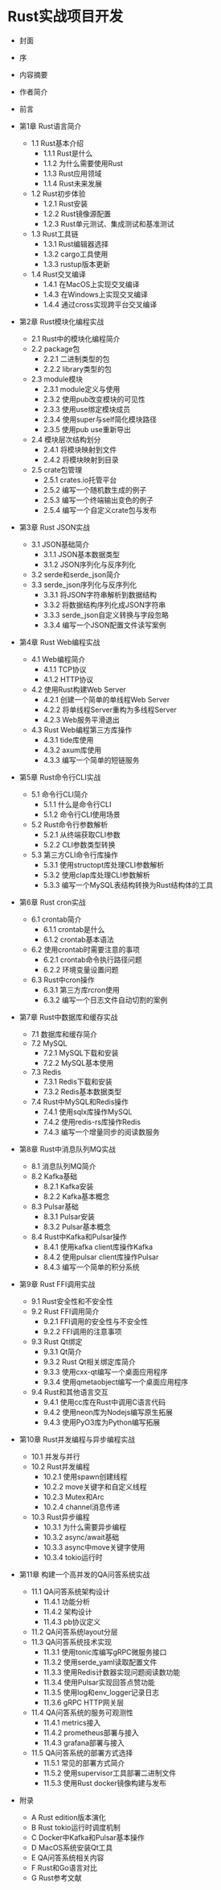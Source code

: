 # Rust实战项目开发

- 封面
- 序
- 内容摘要
- 作者简介
- 前言
- 第1章 Rust语言简介
    - 1.1 Rust基本介绍
        - 1.1.1 Rust是什么
        - 1.1.2 为什么需要使用Rust
        - 1.1.3 Rust应用领域
        - 1.1.4 Rust未来发展
    - 1.2 Rust初步体验
        - 1.2.1 Rust安装
        - 1.2.2 Rust镜像源配置
        - 1.2.3 Rust单元测试、集成测试和基准测试
    - 1.3 Rust工具链
        - 1.3.1 Rust编辑器选择
        - 1.3.2 cargo工具使用
        - 1.3.3 rustup版本更新
    - 1.4 Rust交叉编译
        - 1.4.1 在MacOS上实现交叉编译
        - 1.4.3 在Windows上实现交叉编译
        - 1.4.4 通过cross实现跨平台交叉编译

- 第2章 Rust模块化编程实战
    - 2.1 Rust中的模块化编程简介
    - 2.2 package包
        - 2.2.1 二进制类型的包
        - 2.2.2 library类型的包
    - 2.3 module模块
        - 2.3.1 module定义与使用
        - 2.3.2 使用pub改变模块的可见性
        - 2.3.3 使用use绑定模块成员
        - 2.3.4 使用super与self简化模块路径
        - 2.3.5 使用pub use重新导出
    - 2.4 模块层次结构划分
        - 2.4.1 将模块映射到文件
        - 2.4.2 将模块映射到目录
    - 2.5 crate包管理
        - 2.5.1 crates.io托管平台
        - 2.5.2 编写一个随机数生成的例子
        - 2.5.3 编写一个终端输出变色的例子
        - 2.5.4 编写一个自定义crate包与发布

- 第3章 Rust JSON实战
    - 3.1 JSON基础简介
        - 3.1.1 JSON基本数据类型
        - 3.1.2 JSON序列化与反序列化
    - 3.2 serde和serde_json简介
    - 3.3 serde_json序列化与反序列化
        - 3.3.1 将JSON字符串解析到数据结构
        - 3.3.2 将数据结构序列化成JSON字符串
        - 3.3.3 serde_json自定义转换与字段忽略
        - 3.3.4 编写一个JSON配置文件读写案例

- 第4章 Rust Web编程实战
    - 4.1 Web编程简介
        - 4.1.1 TCP协议
        - 4.1.2 HTTP协议
    - 4.2 使用Rust构建Web Server
        - 4.2.1 创建一个简单的单线程Web Server
        - 4.2.2 将单线程Server重构为多线程Server
        - 4.2.3 Web服务平滑退出
    - 4.3 Rust Web编程第三方库操作
        - 4.3.1 tide库使用
        - 4.3.2 axum库使用
        - 4.3.3 编写一个简单的短链服务

- 第5章 Rust命令行CLI实战
    - 5.1 命令行CLI简介
        - 5.1.1 什么是命令行CLI
        - 5.1.2 命令行CLI使用场景
    - 5.2 Rust命令行参数解析
        - 5.2.1 从终端获取CLI参数
        - 5.2.2 CLI参数类型转换
    - 5.3 第三方CLI命令行库操作
        - 5.3.1 使用structopt库处理CLI参数解析
        - 5.3.2 使用clap库处理CLI参数解析
        - 5.3.3 编写一个MySQL表结构转换为Rust结构体的工具

- 第6章 Rust cron实战
    - 6.1 crontab简介
        - 6.1.1 crontab是什么
        - 6.1.2 crontab基本语法
    - 6.2 使用crontab时需要注意的事项
        - 6.2.1 crontab命令执行路径问题
        - 6.2.2 环境变量设置问题
    - 6.3 Rust中cron操作
        - 6.3.1 第三方库rcron使用
        - 6.3.2 编写一个日志文件自动切割的案例

- 第7章 Rust中数据库和缓存实战
    - 7.1 数据库和缓存简介
    - 7.2 MySQL
        - 7.2.1 MySQL下载和安装
        - 7.2.2 MySQL基本使用
    - 7.3 Redis
        - 7.3.1 Redis下载和安装
        - 7.3.2 Redis基本数据类型
    - 7.4 Rust中MySQL和Redis操作
        - 7.4.1 使用sqlx库操作MySQL
        - 7.4.2 使用redis-rs库操作Redis
        - 7.4.3 编写一个增量同步的阅读数服务

- 第8章 Rust中消息队列MQ实战
    - 8.1 消息队列MQ简介
    - 8.2 Kafka基础
        - 8.2.1 Kafka安装
        - 8.2.2 Kafka基本概念
    - 8.3 Pulsar基础
        - 8.3.1 Pulsar安装
        - 8.3.2 Pulsar基本概念
    - 8.4 Rust中Kafka和Pulsar操作
        - 8.4.1 使用kafka client库操作Kafka
        - 8.4.2 使用pulsar client库操作Pulsar
        - 8.4.3 编写一个简单的积分系统

- 第9章 Rust FFI调用实战
    - 9.1 Rust安全性和不安全性
    - 9.2 Rust FFI调用简介
        - 9.2.1 FFI调用的安全性与不安全性
        - 9.2.2 FFI调用的注意事项
    - 9.3 Rust Qt绑定
        - 9.3.1 Qt简介
        - 9.3.2 Rust Qt相关绑定库简介
        - 9.3.3 使用cxx-qt编写一个桌面应用程序
        - 9.3.4 使用qmetaobject编写一个桌面应用程序
    - 9.4 Rust和其他语言交互
        - 9.4.1 使用cc库在Rust中调用C语言代码
        - 9.4.2 使用neon库为Nodejs编写原生拓展
        - 9.4.3 使用PyO3库为Python编写拓展

- 第10章 Rust并发编程与异步编程实战
    - 10.1 并发与并行
    - 10.2 Rust并发编程
        - 10.2.1 使用spawn创建线程
        - 10.2.2 move关键字和自定义线程
        - 10.2.3 Mutex和Arc
        - 10.2.4 channel消息传递
    - 10.3 Rust异步编程
        - 10.3.1 为什么需要异步编程
        - 10.3.2 async/await基础
        - 10.3.3 async中move关键字使用
        - 10.3.4 tokio运行时
- 第11章 构建一个高并发的QA问答系统实战
    - 11.1 QA问答系统架构设计
        - 11.4.1 功能分析
        - 11.4.2 架构设计
        - 11.4.3 pb协议定义
    - 11.2 QA问答系统layout分层
    - 11.3 QA问答系统技术实现
        - 11.3.1 使用tonic库编写gRPC微服务接口
        - 11.3.2 使用serde_yaml读取配置文件
        - 11.3.3 使用Redis计数器实现问题阅读数功能
        - 11.3.4 使用Pulsar实现回答点赞功能
        - 11.3.5 使用log和env_logger记录日志
        - 11.3.6 gRPC HTTP网关层
    - 11.4 QA问答系统的服务可观测性
        - 11.4.1 metrics接入
        - 11.4.2 prometheus部署与接入
        - 11.4.3 grafana部署与接入
    - 11.5 QA问答系统的部署方式选择
        - 11.5.1 常见的部署方式简介
        - 11.5.2 使用supervisor工具部署二进制文件
        - 11.5.3 使用Rust docker镜像构建与发布

- 附录
    - A Rust edition版本演化
    - B Rust tokio运行时调度机制
    - C Docker中Kafka和Pulsar基本操作
    - D MacOS系统安装Qt工具
    - E QA问答系统相关内容
    - F Rust和Go语言对比
    - G Rust参考文献

